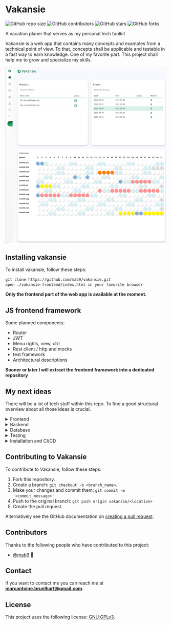 # Vakansie 


<!--- These are examples. See https://shields.io for others or to customize this set of shields. You might want to include dependencies, project status and licence info here --->
![GitHub repo size](https://img.shields.io/github/repo-size/mab9/vakansie)
![GitHub contributors](https://img.shields.io/github/contributors/mab9/vakansie)
![GitHub stars](https://img.shields.io/github/stars/mab9/vakansie?style=social)
![GitHub forks](https://img.shields.io/github/forks/mab9/vakansie?style=social)
<!--![Twitter Follow](https://img.shields.io/twitter/follow/mab9?style=social)-->

A vacation planer that serves as my personal tech toolkit 

Vakansie is a web app that contains many concepts and examples from a technical point of view. 
To that, concepts shall be applicable and testable in a fast way to earn knowledge. One of my favorite part. 
This project shall help me to grow and specialize my skills. 

![img](./vakansie.png "Vakansie")

## Installing vakansie

To install vakansie, follow these steps:

``` 
git clone https://github.com/mab9/vakansie.git
open ./vakansie-frontend/index.html in your favorite browser
```

**Only the frontend part of the web app is available at the moment.** 

## JS frontend framework

Some planned components:

- Router
- JWT 
- Menu rights, view, ctrl
- Rest client / http and mocks
- test framework
- Architectural descriptions

**Sooner or later I will extract the frontend framework into a dedicated repository**

## My next ideas

There will be a lot of tech stuff within this repo. To find a good structural overview about all those ideas is crucial.

<details>
    <summary>Frontend</summary>
    <li>provide style guide</li> 
    <li>provide new approval features</li>
    <li>provide 1 final styled and responsive template</li>
    <li>extract parts to build a frontend js framework</li>
    <li>provide templates to build responsive websites</li>
    <li>build multiple frontends with different js frameworks like angular, react, vue and others</li>
    <li>compare different frontend frameworks</li>
    <br>
</details>

<details>
    <summary>Backend</summary>
    <li>Build KISS backend with spring boot</li>
    <li>Build backend from scratch without spring</li>
    <li>Make use of spring security</li>
    <li>Make different modules with demos for prepared and non prepared sql statements</li>
    <li>Use and explain different patterns (Strategy, State, Decorator, Factory and more)</li>
    <br>
</details>

<details>
    <summary>Database</summary>
    <li>Use different db technologies, NoSql, GraphQl and more</li>
    <li>Use postgres and try to tweak the db to the best, fine tuning</li>
    <br>
</details>

<details>
    <summary>Testing</summary>
    <li>Use Apache JMeter to make performance tests</li>
    <li>Test Canary release</li>
    <li>Use Mockito and make some examples how to use it</li>
    <br>    
</details>

<details>
    <summary>Installation and CI/CD</summary>
    <li>se stack Kubernetes, Helm, docker</li> 
    <li>se multiple environments</li>
    <br>
</details>



## Contributing to Vakansie

<!--- If your README is long or you have some specific process or steps you want contributors to follow, consider creating a separate CONTRIBUTING.md file--->
To contribute to Vakansie, follow these steps:

1. Fork this repository.
2. Create a branch: `git checkout -b <branch_name>`.
3. Make your changes and commit them: `git commit -m '<commit_message>'`
4. Push to the original branch: `git push origin vakansie/<location>`
5. Create the pull request.

Alternatively see the GitHub documentation on [creating a pull request](https://help.github.com/en/github/collaborating-with-issues-and-pull-requests/creating-a-pull-request).

## Contributors

Thanks to the following people who have contributed to this project:

* [@mab9](https://github.com/mab9) 📖

<!-- You might want to consider using something like the [All Contributors](https://github.com/all-contributors/all-contributors) specification and its [emoji key](https://allcontributors.org/docs/en/emoji-key). -->

## Contact

If you want to contact me you can reach me at **marcantoine.bruelhart@gmail.com.**

## License
<!--- If you're not sure which open license to use see https://choosealicense.com/--->

This project uses the following license: [GNU GPLv3](https://choosealicense.com/licenses/gpl-3.0/).